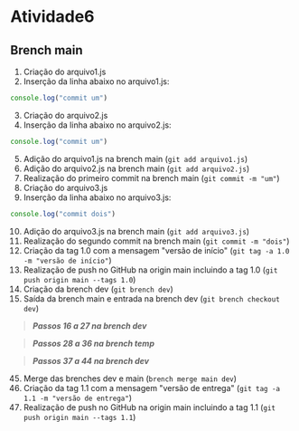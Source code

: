 # Atividade6

## Brench main

01. Criação do arquivo1.js
02. Inserção da linha abaixo no arquivo1.js:
```JavaScript 
console.log("commit um")
``` 
03. Criação do arquivo2.js
04. Inserção da linha abaixo no arquivo2.js: 
```JavaScript
console.log("commit um")
```
05. Adição do arquivo1.js na brench main (`git add arquivo1.js`)
06. Adição do arquivo2.js na brench main (`git add arquivo2.js`)
07. Realização do primeiro commit na brench main (`git commit -m "um"`)
08. Criação do arquivo3.js
09. Inserção da linha abaixo no arquivo3.js: 
```JavaScript
console.log("commit dois")
```
10. Adição do arquivo3.js na brench main (`git add arquivo3.js`)
11. Realização do segundo commit na brench main (`git commit -m "dois"`)
12. Criação da tag 1.0 com a mensagem "versão de início" (`git tag -a 1.0 -m "versão de início"`)
13. Realização de push no GitHub na origin main incluindo a tag 1.0 (`git push origin main --tags 1.0`)
14. Criação da brench dev (`git brench dev`)
15. Saída da brench main e entrada na brench dev (`git brench checkout dev`)

>***Passos 16 a 27 na brench dev***

>***Passos 28 a 36 na brench temp***

>***Passos 37 a 44 na brench dev***

45. Merge das brenches dev e main (`brench merge main dev`)
46. Criação da tag 1.1 com a mensagem "versão de entrega" (`git tag -a 1.1 -m "versão de entrega"`)
47. Realização de push no GitHub na origin main incluindo a tag 1.1 (`git push origin main --tags 1.1`)
